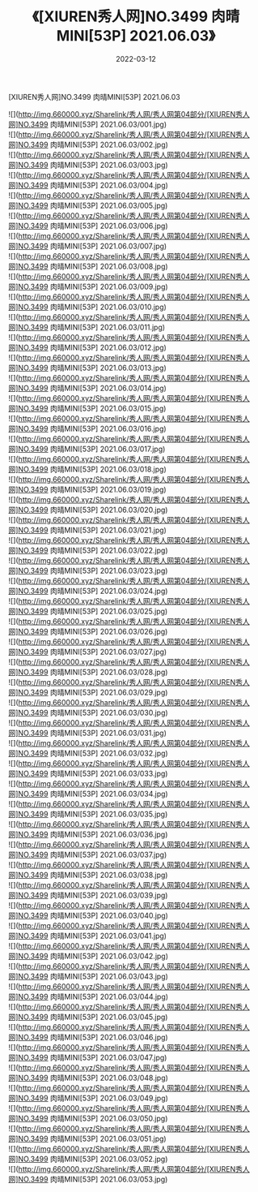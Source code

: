 ﻿---
layout: post
title:  《[XIUREN秀人网]NO.3499 肉晴MINI[53P] 2021.06.03》
date:   2022-03-12
img: http://img.660000.xyz/Sharelink/秀人网/秀人网第04部分/[XIUREN秀人网]NO.3499 肉晴MINI[53P] 2021.06.03/000.jpg
categories: [美女, 清纯, 唯美]
---

[XIUREN秀人网]NO.3499 肉晴MINI[53P] 2021.06.03

 ![](http://img.660000.xyz/Sharelink/秀人网/秀人网第04部分/[XIUREN秀人网]NO.3499 肉晴MINI[53P] 2021.06.03/001.jpg) <br>![](http://img.660000.xyz/Sharelink/秀人网/秀人网第04部分/[XIUREN秀人网]NO.3499 肉晴MINI[53P] 2021.06.03/002.jpg) <br>![](http://img.660000.xyz/Sharelink/秀人网/秀人网第04部分/[XIUREN秀人网]NO.3499 肉晴MINI[53P] 2021.06.03/003.jpg) <br>![](http://img.660000.xyz/Sharelink/秀人网/秀人网第04部分/[XIUREN秀人网]NO.3499 肉晴MINI[53P] 2021.06.03/004.jpg) <br>![](http://img.660000.xyz/Sharelink/秀人网/秀人网第04部分/[XIUREN秀人网]NO.3499 肉晴MINI[53P] 2021.06.03/005.jpg) <br>![](http://img.660000.xyz/Sharelink/秀人网/秀人网第04部分/[XIUREN秀人网]NO.3499 肉晴MINI[53P] 2021.06.03/006.jpg) <br>![](http://img.660000.xyz/Sharelink/秀人网/秀人网第04部分/[XIUREN秀人网]NO.3499 肉晴MINI[53P] 2021.06.03/007.jpg) <br>![](http://img.660000.xyz/Sharelink/秀人网/秀人网第04部分/[XIUREN秀人网]NO.3499 肉晴MINI[53P] 2021.06.03/008.jpg) <br>![](http://img.660000.xyz/Sharelink/秀人网/秀人网第04部分/[XIUREN秀人网]NO.3499 肉晴MINI[53P] 2021.06.03/009.jpg) <br>![](http://img.660000.xyz/Sharelink/秀人网/秀人网第04部分/[XIUREN秀人网]NO.3499 肉晴MINI[53P] 2021.06.03/010.jpg) <br>![](http://img.660000.xyz/Sharelink/秀人网/秀人网第04部分/[XIUREN秀人网]NO.3499 肉晴MINI[53P] 2021.06.03/011.jpg) <br>![](http://img.660000.xyz/Sharelink/秀人网/秀人网第04部分/[XIUREN秀人网]NO.3499 肉晴MINI[53P] 2021.06.03/012.jpg) <br>![](http://img.660000.xyz/Sharelink/秀人网/秀人网第04部分/[XIUREN秀人网]NO.3499 肉晴MINI[53P] 2021.06.03/013.jpg) <br>![](http://img.660000.xyz/Sharelink/秀人网/秀人网第04部分/[XIUREN秀人网]NO.3499 肉晴MINI[53P] 2021.06.03/014.jpg) <br>![](http://img.660000.xyz/Sharelink/秀人网/秀人网第04部分/[XIUREN秀人网]NO.3499 肉晴MINI[53P] 2021.06.03/015.jpg) <br>![](http://img.660000.xyz/Sharelink/秀人网/秀人网第04部分/[XIUREN秀人网]NO.3499 肉晴MINI[53P] 2021.06.03/016.jpg) <br>![](http://img.660000.xyz/Sharelink/秀人网/秀人网第04部分/[XIUREN秀人网]NO.3499 肉晴MINI[53P] 2021.06.03/017.jpg) <br>![](http://img.660000.xyz/Sharelink/秀人网/秀人网第04部分/[XIUREN秀人网]NO.3499 肉晴MINI[53P] 2021.06.03/018.jpg) <br>![](http://img.660000.xyz/Sharelink/秀人网/秀人网第04部分/[XIUREN秀人网]NO.3499 肉晴MINI[53P] 2021.06.03/019.jpg) <br>![](http://img.660000.xyz/Sharelink/秀人网/秀人网第04部分/[XIUREN秀人网]NO.3499 肉晴MINI[53P] 2021.06.03/020.jpg) <br>![](http://img.660000.xyz/Sharelink/秀人网/秀人网第04部分/[XIUREN秀人网]NO.3499 肉晴MINI[53P] 2021.06.03/021.jpg) <br>![](http://img.660000.xyz/Sharelink/秀人网/秀人网第04部分/[XIUREN秀人网]NO.3499 肉晴MINI[53P] 2021.06.03/022.jpg) <br>![](http://img.660000.xyz/Sharelink/秀人网/秀人网第04部分/[XIUREN秀人网]NO.3499 肉晴MINI[53P] 2021.06.03/023.jpg) <br>![](http://img.660000.xyz/Sharelink/秀人网/秀人网第04部分/[XIUREN秀人网]NO.3499 肉晴MINI[53P] 2021.06.03/024.jpg) <br>![](http://img.660000.xyz/Sharelink/秀人网/秀人网第04部分/[XIUREN秀人网]NO.3499 肉晴MINI[53P] 2021.06.03/025.jpg) <br>![](http://img.660000.xyz/Sharelink/秀人网/秀人网第04部分/[XIUREN秀人网]NO.3499 肉晴MINI[53P] 2021.06.03/026.jpg) <br>![](http://img.660000.xyz/Sharelink/秀人网/秀人网第04部分/[XIUREN秀人网]NO.3499 肉晴MINI[53P] 2021.06.03/027.jpg) <br>![](http://img.660000.xyz/Sharelink/秀人网/秀人网第04部分/[XIUREN秀人网]NO.3499 肉晴MINI[53P] 2021.06.03/028.jpg) <br>![](http://img.660000.xyz/Sharelink/秀人网/秀人网第04部分/[XIUREN秀人网]NO.3499 肉晴MINI[53P] 2021.06.03/029.jpg) <br>![](http://img.660000.xyz/Sharelink/秀人网/秀人网第04部分/[XIUREN秀人网]NO.3499 肉晴MINI[53P] 2021.06.03/030.jpg) <br>![](http://img.660000.xyz/Sharelink/秀人网/秀人网第04部分/[XIUREN秀人网]NO.3499 肉晴MINI[53P] 2021.06.03/031.jpg) <br>![](http://img.660000.xyz/Sharelink/秀人网/秀人网第04部分/[XIUREN秀人网]NO.3499 肉晴MINI[53P] 2021.06.03/032.jpg) <br>![](http://img.660000.xyz/Sharelink/秀人网/秀人网第04部分/[XIUREN秀人网]NO.3499 肉晴MINI[53P] 2021.06.03/033.jpg) <br>![](http://img.660000.xyz/Sharelink/秀人网/秀人网第04部分/[XIUREN秀人网]NO.3499 肉晴MINI[53P] 2021.06.03/034.jpg) <br>![](http://img.660000.xyz/Sharelink/秀人网/秀人网第04部分/[XIUREN秀人网]NO.3499 肉晴MINI[53P] 2021.06.03/035.jpg) <br>![](http://img.660000.xyz/Sharelink/秀人网/秀人网第04部分/[XIUREN秀人网]NO.3499 肉晴MINI[53P] 2021.06.03/036.jpg) <br>![](http://img.660000.xyz/Sharelink/秀人网/秀人网第04部分/[XIUREN秀人网]NO.3499 肉晴MINI[53P] 2021.06.03/037.jpg) <br>![](http://img.660000.xyz/Sharelink/秀人网/秀人网第04部分/[XIUREN秀人网]NO.3499 肉晴MINI[53P] 2021.06.03/038.jpg) <br>![](http://img.660000.xyz/Sharelink/秀人网/秀人网第04部分/[XIUREN秀人网]NO.3499 肉晴MINI[53P] 2021.06.03/039.jpg) <br>![](http://img.660000.xyz/Sharelink/秀人网/秀人网第04部分/[XIUREN秀人网]NO.3499 肉晴MINI[53P] 2021.06.03/040.jpg) <br>![](http://img.660000.xyz/Sharelink/秀人网/秀人网第04部分/[XIUREN秀人网]NO.3499 肉晴MINI[53P] 2021.06.03/041.jpg) <br>![](http://img.660000.xyz/Sharelink/秀人网/秀人网第04部分/[XIUREN秀人网]NO.3499 肉晴MINI[53P] 2021.06.03/042.jpg) <br>![](http://img.660000.xyz/Sharelink/秀人网/秀人网第04部分/[XIUREN秀人网]NO.3499 肉晴MINI[53P] 2021.06.03/043.jpg) <br>![](http://img.660000.xyz/Sharelink/秀人网/秀人网第04部分/[XIUREN秀人网]NO.3499 肉晴MINI[53P] 2021.06.03/044.jpg) <br>![](http://img.660000.xyz/Sharelink/秀人网/秀人网第04部分/[XIUREN秀人网]NO.3499 肉晴MINI[53P] 2021.06.03/045.jpg) <br>![](http://img.660000.xyz/Sharelink/秀人网/秀人网第04部分/[XIUREN秀人网]NO.3499 肉晴MINI[53P] 2021.06.03/046.jpg) <br>![](http://img.660000.xyz/Sharelink/秀人网/秀人网第04部分/[XIUREN秀人网]NO.3499 肉晴MINI[53P] 2021.06.03/047.jpg) <br>![](http://img.660000.xyz/Sharelink/秀人网/秀人网第04部分/[XIUREN秀人网]NO.3499 肉晴MINI[53P] 2021.06.03/048.jpg) <br>![](http://img.660000.xyz/Sharelink/秀人网/秀人网第04部分/[XIUREN秀人网]NO.3499 肉晴MINI[53P] 2021.06.03/049.jpg) <br>![](http://img.660000.xyz/Sharelink/秀人网/秀人网第04部分/[XIUREN秀人网]NO.3499 肉晴MINI[53P] 2021.06.03/050.jpg) <br>![](http://img.660000.xyz/Sharelink/秀人网/秀人网第04部分/[XIUREN秀人网]NO.3499 肉晴MINI[53P] 2021.06.03/051.jpg) <br>![](http://img.660000.xyz/Sharelink/秀人网/秀人网第04部分/[XIUREN秀人网]NO.3499 肉晴MINI[53P] 2021.06.03/052.jpg) <br>![](http://img.660000.xyz/Sharelink/秀人网/秀人网第04部分/[XIUREN秀人网]NO.3499 肉晴MINI[53P] 2021.06.03/053.jpg) <br>
